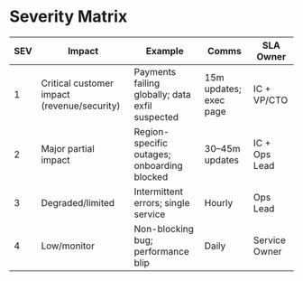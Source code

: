 # Severity Matrix

| SEV | Impact | Example | Comms | SLA Owner |
|-----|--------|---------|-------|-----------|
| 1 | Critical customer impact (revenue/security) | Payments failing globally; data exfil suspected | 15m updates; exec page | IC + VP/CTO |
| 2 | Major partial impact | Region-specific outages; onboarding blocked | 30–45m updates | IC + Ops Lead |
| 3 | Degraded/limited | Intermittent errors; single service | Hourly | Ops Lead |
| 4 | Low/monitor | Non-blocking bug; performance blip | Daily | Service Owner |

